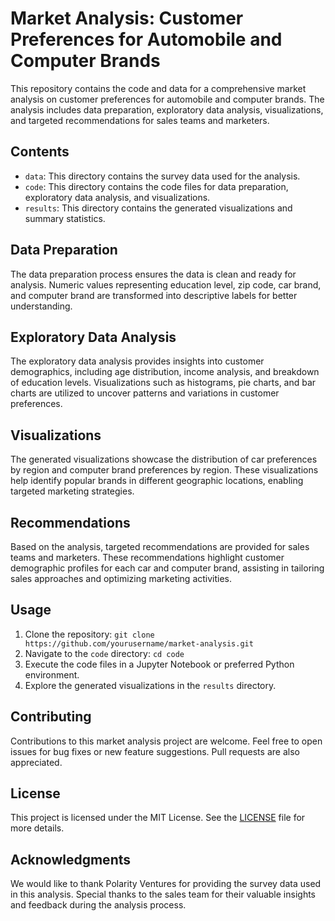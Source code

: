 # Market Analysis: Customer Preferences for Automobile and Computer Brands

This repository contains the code and data for a comprehensive market analysis on customer preferences for automobile and computer brands. The analysis includes data preparation, exploratory data analysis, visualizations, and targeted recommendations for sales teams and marketers.

## Contents

- `data`: This directory contains the survey data used for the analysis.
- `code`: This directory contains the code files for data preparation, exploratory data analysis, and visualizations.
- `results`: This directory contains the generated visualizations and summary statistics.

## Data Preparation

The data preparation process ensures the data is clean and ready for analysis. Numeric values representing education level, zip code, car brand, and computer brand are transformed into descriptive labels for better understanding.

## Exploratory Data Analysis

The exploratory data analysis provides insights into customer demographics, including age distribution, income analysis, and breakdown of education levels. Visualizations such as histograms, pie charts, and bar charts are utilized to uncover patterns and variations in customer preferences.

## Visualizations

The generated visualizations showcase the distribution of car preferences by region and computer brand preferences by region. These visualizations help identify popular brands in different geographic locations, enabling targeted marketing strategies.

## Recommendations

Based on the analysis, targeted recommendations are provided for sales teams and marketers. These recommendations highlight customer demographic profiles for each car and computer brand, assisting in tailoring sales approaches and optimizing marketing activities.

## Usage

1. Clone the repository: `git clone https://github.com/yourusername/market-analysis.git`
2. Navigate to the `code` directory: `cd code`
3. Execute the code files in a Jupyter Notebook or preferred Python environment.
4. Explore the generated visualizations in the `results` directory.

## Contributing

Contributions to this market analysis project are welcome. Feel free to open issues for bug fixes or new feature suggestions. Pull requests are also appreciated.

## License

This project is licensed under the MIT License. See the [LICENSE](LICENSE) file for more details.

## Acknowledgments

We would like to thank Polarity Ventures for providing the survey data used in this analysis. Special thanks to the sales team for their valuable insights and feedback during the analysis process.
